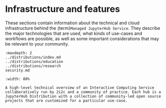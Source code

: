 # Infrastructure and features

These sections contain information about the technical and cloud infrastructure behind the {term}`Managed JupyterHub Service`.
They describe the major technologies that are used, what kinds of use-cases and workflows are possible, as well as some important considerations that may be relevant to your community.

```{toctree}
:maxdepth: 2
../distributions/index.md
../distributions/education
../distributions/research
security.md
```

```{figure} https://drive.google.com/uc?export=download&id=1vL8ekAtUQ4TEik4-oWIn36VAOITdlmpR
:width: 80%

A high-level technical overview of an Interactive Computing Service collaboratively run by 2i2c and a community of practice. Each hub is a JupyterHub Distribution with a collection of community-led open source projects that are customized for a particular use-case.
```
